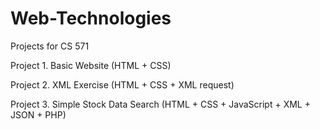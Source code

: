 # Web-Technologies

Projects for CS 571

Project 1. Basic Website (HTML + CSS)

Project 2. XML Exercise (HTML + CSS + XML request)

Project 3. Simple Stock Data Search (HTML + CSS + JavaScript + XML + JSON + PHP)